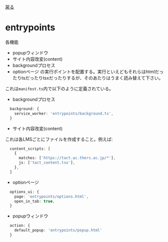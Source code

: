 [戻る](../README.md)

# entrypoints

各機能
- popupウィンドウ
- サイト内容改変(content)
- backgroundプロセス
- optionページ
の実行ポイントを配置する。実行といえどもそれらはhtmlだったりtsだったりtsxだったりするが、そのあたりはうまく読み替えて下さい。

これは`manifest.ts`内で以下のように定義されている。

- backgroundプロセス

```ts
  background: {
    service_worker: 'entrypoints/background.ts',
  }
```

- サイト内容改変(content)

これは各LMSごとにファイルを作成すること。例えば: 

```ts
  content_scripts: [
    {
      matches: ['https://tact.ac.thers.ac.jp/*'],
      js: ['tact_content.tsx'],
    },
  ]
```

- optionページ

```ts
  options_ui: {
    page: 'entrypoints/options.html',
    open_in_tab: true,
  }
```

- popupウィンドウ

```ts
  action: {
    default_popup: 'entrypoints/popup.html'
  }
```